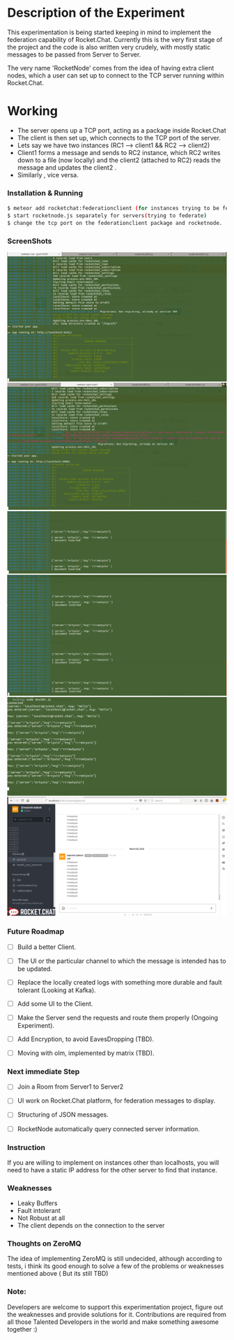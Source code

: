 # Description of the Experiment

This experimentation is being started keeping in mind to implement the federation capability of Rocket.Chat. Currently this is the very first stage of the project and the code is also written very crudely, with mostly static messages to be passed from Server to Server.

The very name 'RocketNode' comes from the idea of having extra client nodes, which a user can set up to connect to the TCP server running within Rocket.Chat.


# Working

  - The server opens up a TCP port, acting as a package inside Rocket.Chat
  - The client is then set up, which connects to the TCP port of the server.
  - Lets say we have two instances (RC1 --> client1 &&  RC2  --> client2)
  - Client1 forms a message and sends to RC2 instance, which RC2 writes down to a file (now locally) and the client2 (attached to RC2) reads the message and updates the client2 .
  - Similarly , vice versa.


### Installation & Running

```sh
$ meteor add rocketchat:federationclient (for instances trying to be federated)
$ start rocketnode.js separately for servers(trying to federate)
$ change the tcp port on the federationclient package and rocketnode.

```


### ScreenShots

![ScreenShot-1](https://github.com/madguy02/RocketNode/blob/develop/Screenshot-server-starts-1.png)
![ScreenShot-2](https://github.com/madguy02/RocketNode/blob/develop/Screenshot-server2-starts.png)
![ScreenShot-3](https://github.com/madguy02/RocketNode/blob/develop/Screenshot-client1-send-message.png)
![ScreenShot-4](https://github.com/madguy02/RocketNode/blob/develop/Screenshot-client2-send-message.png)
![ScreenShot-5](https://github.com/madguy02/RocketNode/blob/develop/Screenshot-client1.png)
![ScreenShot-6](https://github.com/madguy02/RocketNode/blob/develop/Screenshot-federation-msg.png)



### Future Roadmap

- [ ] Build a better Client.
- [ ] The UI or the particular channel to which the message is intended has to be updated.
- [ ] Replace the locally created logs with something more durable and fault tolerant (Looking at Kafka).
- [ ] Add some UI to the Client.
- [ ] Make the Server send the requests and route them properly (Ongoing Experiment).
- [ ] Add Encryption, to avoid EavesDropping (TBD).
- [ ] Moving with olm, implemented by matrix (TBD).



### Next immediate Step

- [ ] Join a Room from Server1 to Server2
- [ ] UI work on Rocket.Chat platform, for federation messages to display.
- [ ] Structuring of JSON messages.
- [ ] RocketNode automatically query connected server information.


### Instruction

If you are willing to implement on instances other than localhosts, you will need to have a static IP address for the
other server to find that instance.


### Weaknesses

- Leaky Buffers
- Fault intolerant
- Not Robust at all
- The client depends on the connection to the server

### Thoughts on ZeroMQ

The idea of implementing  ZeroMQ is still undecided, although according to tests, i think its good enough to solve a few of the problems or weaknesses mentioned above ( But its still TBD)

### Note:

Developers are welcome to support this experimentation project, figure out the weaknesses and provide solutions for it.
Contributions are required from all those Talented Developers in the world and make something awesome together :)

